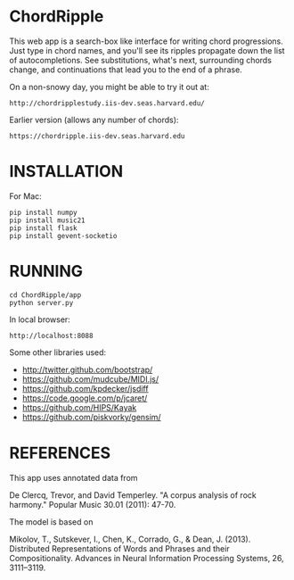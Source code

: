 ChordRipple
===========
This web app is a search-box like interface for writing chord progressions.  Just type in chord names, and you'll see its ripples propagate down the list of autocompletions.  See substitutions, what's next, surrounding chords change, and continuations that lead you to the end of a phrase.

On a non-snowy day, you might be able to try it out at:
	
    http://chordripplestudy.iis-dev.seas.harvard.edu/

Earlier version (allows any number of chords):

    https://chordripple.iis-dev.seas.harvard.edu


INSTALLATION
============

For Mac:

	pip install numpy
	pip install music21
	pip install flask
	pip install gevent-socketio

RUNNING
=======

	cd ChordRipple/app
	python server.py
	
In local browser:

	http://localhost:8088


Some other libraries used:
* http://twitter.github.com/bootstrap/
* https://github.com/mudcube/MIDI.js/
* https://github.com/kpdecker/jsdiff
* https://code.google.com/p/jcaret/
* https://github.com/HIPS/Kayak
* https://github.com/piskvorky/gensim/

REFERENCES
==========
This app uses annotated data from 

De Clercq, Trevor, and David Temperley. "A corpus analysis of rock harmony." Popular Music 30.01 (2011): 47-70.


The model is based on

Mikolov, T., Sutskever, I., Chen, K., Corrado, G., & Dean, J. (2013).  Distributed Representations of Words and Phrases and their Compositionality. Advances in Neural Information Processing Systems, 26, 3111–3119.



